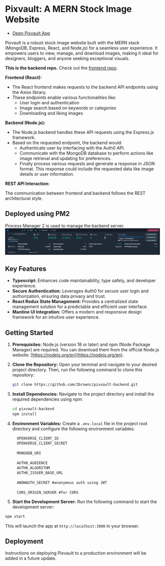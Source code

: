# Pixvault: A MERN Stock Image Website

- [Open Pixvault App](https://pixvault.pages.dev/)

Pixvault is a robust stock image website built with the MERN stack (MongoDB, Express, React, and Node.js) for a seamless user experience. It empowers users to view, manage, and download images, making it ideal for designers, bloggers, and anyone seeking exceptional visuals.

**This is the backend repo.** Check out the [frontend repo](/2brownc/pixvault-frontend).

**Frontend (React):**

- The React frontend makes requests to the backend API endpoints using the Axios library.
- These endpoints enable various functionalities like:
  - User login and authentication
  - Image search based on keywords or categories
  - Downloading and liking images

**Backend (Node.js):**

- The Node.js backend handles these API requests using the Express.js framework.
- Based on the requested endpoint, the backend would:
  - Authenticate user by interfacing with the Auth0 API.
  - Communicate with the MongoDB database to perform actions like image retrieval and updating for preferences.
  - Finally process various requests and generate a response in JSON format. This response could include the requested data like image details or user information.

**REST API Interaction:**

The communication between frontend and backend follows the REST architectural style.

## Deployed using PM2

Process Manager 2 is used to manage the backend server.
![PM2 Monitor](screenshots/pv.monitor.png)

## Key Features

- **Typescript:** Enhances code maintainability, type safety, and developer experience.
- **Secure Authentication:** Leverages Auth0 for secure user login and authorization, ensuring data privacy and trust.
- **React Redux State Management:** Provides a centralized state management solution for a predictable and efficient user interface.
- **Mantine UI Integration:** Offers a modern and responsive design framework for an intuitive user experience.

## Getting Started

1. **Prerequisites:** Node.js (version 18 or later) and npm (Node Package Manager) are required. You can download them from the official Node.js website: [https://nodejs.org/en](https://nodejs.org/en).

2. **Clone the Repository:** Open your terminal and navigate to your desired project directory. Then, run the following command to clone this repository:

   ```bash
   git clone https://github.com/2brownc/pixvault-backend.git
   ```

3. **Install Dependencies:** Navigate to the project directory and install the required dependencies using npm:

   ```bash
   cd pixvault-backend
   npm install
   ```

4. **Environment Variables:** Create a `.env.local` file in the project root directory and configure the following environment variables:

   ```
     OPENVERSE_CLIENT_ID
     OPENVERSE_CLIENT_SECRET

     MONGODB_URI

     AUTH0_AUDIENCE
     AUTH0_ALGORITHM
     AUTH0_ISSUER_BASE_URL

     ANONAUTH_SECRET #anonymous auth using JWT

     CORS_ORIGIN_SERVER #for CORS

   ```

5. **Start the Development Server:** Run the following command to start the development server:

```bash
npm start
```

This will launch the app at `http://localhost:3000` in your browser.

## Deployment

Instructions on deploying Pixvault to a production environment will be added in a future update.
